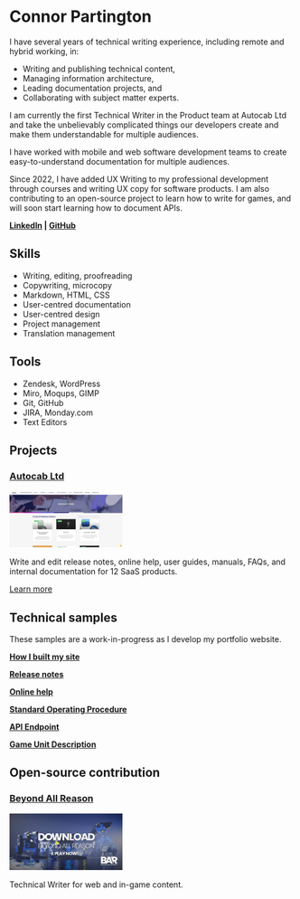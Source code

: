 # Connor Partington

I have several years of technical writing experience, including remote and hybrid working, in:

* Writing and publishing technical content,
* Managing information architecture,
* Leading documentation projects, and
* Collaborating with subject matter experts. 

I am currently the first Technical Writer in the Product team at Autocab Ltd and take the unbelievably complicated things our developers create and make them understandable for multiple audiences.

I have worked with mobile and web software development teams to create easy-to-understand documentation for multiple audiences.

Since 2022, I have added UX Writing to my professional development through courses and writing UX copy for software products. I am also contributing to an open-source project to learn how to write for games, and will soon start learning how to document APIs. 

**[LinkedIn](https://www.linkedin.com/in/connor-partington/) | [GitHub](https://github.com/Connor-Partington)**

## Skills

* Writing, editing, proofreading 
* Copywriting, microcopy  
* Markdown, HTML, CSS 
* User-centred documentation 
* User-centred design 
* Project management  
* Translation management 

## Tools

* Zendesk, WordPress
* Miro, Moqups, GIMP
* Git, GitHub
* JIRA, Monday.com
* Text Editors


## Projects

### [Autocab Ltd](docs/autocabsaas.md)

<img src="docs/img/autocab-wp-after.webp" width="200" height="100">

Write and edit release notes, online help, user guides, manuals, FAQs, and internal documentation for 12 SaaS products. 

[Learn more](autocabsaas.md)

## Technical samples

These samples are a work-in-progress as I develop my portfolio website. 

[**How I built my site**](how-I-built-my-site.md)

[**Release notes**](release-notes.md)

[**Online help**](online-help.md)

[**Standard Operating Procedure**](sop.md)

[**API Endpoint**](weatherapi.md)

[**Game Unit Description**](game-unit-description.md)

## Open-source contribution

### [Beyond All Reason](https://www.beyondallreason.info/)

<img src="docs/img/bod.jpg" width="200" height="100">

Technical Writer for web and in-game content.


